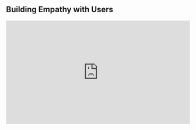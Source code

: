 ## Building Empathy with Users
<div style="padding:56.25% 0 0 0;position:relative;"><iframe src="https://player.vimeo.com/video/364922130?title=0&byline=0&portrait=0" style="position:absolute;top:0;left:0;width:100%;height:100%;" frameborder="0" allow="autoplay; fullscreen" allowfullscreen></iframe></div><script src="https://player.vimeo.com/api/player.js"></script>